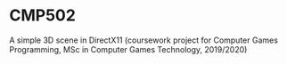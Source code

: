# CMP502
A simple 3D scene in DirectX11 (coursework project for Computer Games Programming, MSc in Computer Games Technology, 2019/2020)
